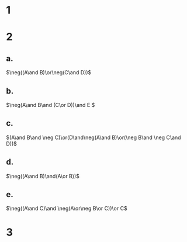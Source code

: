 # 1





# 2

## a.

$\neg((A\and B)\or\neg(C\and D))$

## b.

$\neg(A\and B\and (C\or D))\and E $

## c.

$(A\and B\and \neg C)\or(D\and\neg(A\and B)\or(\neg B\and \neg C\and D))$

## d.

$\neg((A\and B)\and(A\or B))$

## e.

$\neg((A\and C)\and \neg(A\or\neg B\or C))\or C$

# 3

